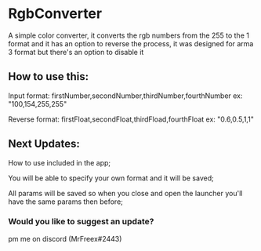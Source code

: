 # RgbConverter
 
A simple color converter, it converts the rgb numbers from the 255 to the 1 format and it has an option to reverse the process,
it was designed for arma 3 format but there's an option to disable it

## How to use this:
Input format: firstNumber,secondNumber,thirdNumber,fourthNumber ex: "100,154,255,255"

Reverse format: firstFloat,secondFloat,thirdFload,fourthFloat ex: "0.6,0.5,1,1"

## Next Updates:

How to use included in the app;

You will be able to specify your own format and it will be saved;

All params will be saved so when you close and open the launcher you'll have the same params then before;

### Would you like to suggest an update?

pm me on discord (MrFreex#2443)
